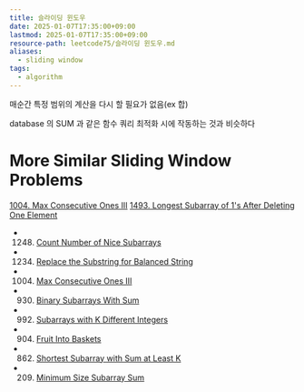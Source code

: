 ```yaml
---
title: 슬라이딩 윈도우
date: 2025-01-07T17:35:00+09:00
lastmod: 2025-01-07T17:35:00+09:00
resource-path: leetcode75/슬라이딩 윈도우.md
aliases:
  - sliding window
tags:
  - algorithm
---
```

매순간 특정 범위의 계산을 다시 할 필요가 없음(ex 합)

database 의  SUM 과 같은 함수 쿼리 최적화 시에 작동하는 것과 비슷하다

# More Similar Sliding Window Problems

[1004. Max Consecutive Ones III](https://leetcode.com/problems/max-consecutive-ones-iii/)
[1493. Longest Subarray of 1's After Deleting One Element](https://leetcode.com/problems/longest-subarray-of-1s-after-deleting-one-element/)
- 1248. [Count Number of Nice Subarrays](https://leetcode.com/problems/count-number-of-nice-subarrays/discuss/419378/JavaC%2B%2BPython-Sliding-Window-atMost(K)-atMost(K-1))
- 1234. [Replace the Substring for Balanced String](https://leetcode.com/problems/replace-the-substring-for-balanced-string/discuss/408978/javacpython-sliding-window/367697)
- 1004. [Max Consecutive Ones III](https://leetcode.com/problems/max-consecutive-ones-iii/discuss/247564/javacpython-sliding-window/379427?page=3)
- 930. [Binary Subarrays With Sum](https://leetcode.com/problems/binary-subarrays-with-sum/discuss/186683/)
- 992. [Subarrays with K Different Integers](https://leetcode.com/problems/subarrays-with-k-different-integers/discuss/234482/JavaC%2B%2BPython-Sliding-Window-atMost(K)-atMost(K-1))
- 904. [Fruit Into Baskets](https://leetcode.com/problems/fruit-into-baskets/discuss/170740/Sliding-Window-for-K-Elements)
- 862. [Shortest Subarray with Sum at Least K](https://leetcode.com/problems/shortest-subarray-with-sum-at-least-k/discuss/143726/C%2B%2BJavaPython-O(N)-Using-Deque)
- 209. [Minimum Size Subarray Sum](https://leetcode.com/problems/minimum-size-subarray-sum/discuss/433123/JavaC++Python-Sliding-Window)
